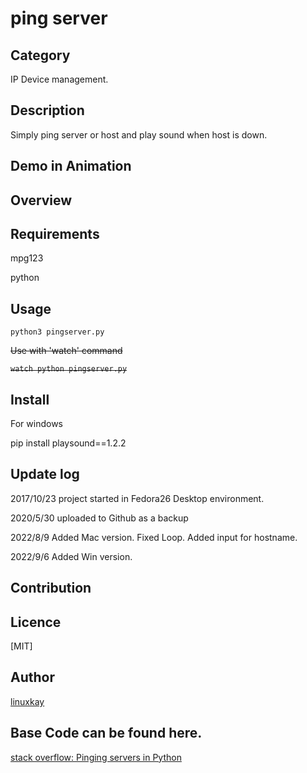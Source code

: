 # ping server

## Category

IP Device management.

## Description

Simply ping server or host and play sound when host is down.

## Demo in Animation

## Overview

## Requirements

mpg123

python

## Usage


`python3 pingserver.py`

~~Use with 'watch' command~~

~~`watch python pingserver.py`~~

## Install

For windows

pip install playsound==1.2.2

## Update log

2017/10/23 project started in Fedora26 Desktop environment.

2020/5/30 uploaded to Github as a backup

2022/8/9 Added Mac version. Fixed Loop. Added input for hostname.

2022/9/6 Added Win version. 

## Contribution

## Licence
[MIT]

## Author

[linuxkay](https://github.com/linuxkay)

## Base Code can be found here.
[stack overflow: Pinging servers in Python](https://stackoverflow.com/questions/2953462/pinging-servers-in-python)
